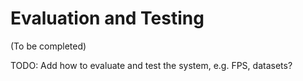 # Evaluation and Testing

(To be completed)

TODO: Add how to evaluate and test the system, e.g. FPS, datasets?
